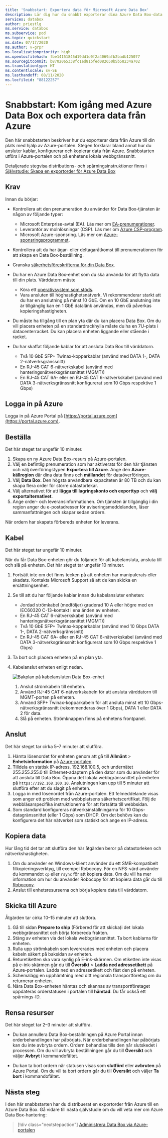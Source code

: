 ```yaml
---
title: 'Snabbstart: Exportera data för Microsoft Azure Data Box'
description: Lär dig hur du snabbt exporterar dina Azure Data Box-data på Azure-portalen
services: databox
author: priestlg
ms.service: databox
ms.subservice: pod
ms.topic: quickstart
ms.date: 07/17/2020
ms.author: v-grpr
ms.localizationpriority: high
ms.openlocfilehash: fbe14151845d19dd1d0f2a4069afb2badb125077
ms.sourcegitcommit: b8702065338fc1ed81bfed082650b5b58234a702
ms.translationtype: HT
ms.contentlocale: sv-SE
ms.lasthandoff: 08/11/2020
ms.locfileid: "88122257"
---
```

# <a name="quickstart-get-started-with-azure-data-box-to-export-data-from-azure"></a>Snabbstart: Kom igång med Azure Data Box och exportera data från Azure

Den här snabbstarten beskriver hur du exporterar data från Azure till din plats med hjälp av Azure-portalen. Stegen förklarar bland annat hur du ansluter kablar, konfigurerar och kopierar data från Azure. Snabbstarten utförs i Azure-portalen och på enhetens lokala webbgränssnitt.

Detaljerade stegvisa distributions- och spårningsinstruktioner finns i [Självstudie: Skapa en exportorder för Azure Data Box](data-box-deploy-export-ordered.md)

## <a name="prerequisites"></a>Krav

Innan du börjar:

* Kontrollera att den prenumeration du använder för Data Box-tjänsten är någon av följande typer:
  * Microsoft Enterprise-avtal (EA). Läs mer om [EA-prenumerationer](https://azure.microsoft.com/pricing/enterprise-agreement/).
  * Leverantör av molnlösningar (CSP). Läs mer om [Azure CSP-program](https://docs.microsoft.com/azure/cloud-solution-provider/overview/azure-csp-overview).
  * Microsoft Azure-sponsring. Läs mer om [Azure-sponsringsprogrammet](https://azure.microsoft.com/offers/ms-azr-0036p/).

* Kontrollera att du har ägar- eller deltagaråtkomst till prenumerationen för att skapa en Data Box-beställning.
* Granska [säkerhetsföreskrifterna för din Data Box](data-box-safety.md).
* Du har en Azure Data Box-enhet som du ska använda för att flytta data till din plats. Värddatorn måste
  * Köra ett [operativsystem som stöds](data-box-system-requirements.md).
  * Vara ansluten till höghastighetsnätverk. Vi rekommenderar starkt att du har en anslutning på minst 10 GbE. Om en 10 GbE anslutning inte är tillgänglig kan en 1 GbE datalänk användas, men då påverkas kopieringshastigheten.
* Du måste ha tillgång till en plan yta där du kan placera Data Box. Om du vill placera enheten på en standardrackhylla måste du ha en 7U-plats i datacenterracket. Du kan placera enheten liggande eller stående i racket.
* Du har skaffat följande kablar för att ansluta Data Box till värddatorn.
  * Två 10 GbE SFP+ Twinax-kopparkablar (använd med DATA 1-, DATA 2-nätverksgränssnitt)
  * En RJ-45 CAT 6-nätverkskabel (använd med hanteringsnätverksgränssnittet (MGMT))
  * En RJ-45 CAT 6A- eller en RJ-45 CAT 6-nätverkskabel (använd med DATA 3-nätverksgränssnitt konfigurerat som 10 Gbps respektive 1 Gbps)

## <a name="sign-in-to-azure"></a>Logga in på Azure

Logga in på Azure Portal på [https://portal.azure.com](https://portal.azure.com).

## <a name="order"></a>Beställa

Det här steget tar ungefär 10 minuter.

1. Skapa en ny Azure Data Box-resurs på Azure-portalen.
2. Välj en befintlig prenumeration som har aktiverats för den här tjänsten och välj överföringstypen **Exportera till Azure**. Ange den **Azure-källregion** där dina data finns och **mållandet** för dataöverföringen.
3. Välj **Data Box**. Den högsta användbara kapaciteten är 80 TB och du kan skapa flera order för större datastorlekar.
4. Välj alternativet för att **lägga till lagringskonto och exporttyp** och **välj exportalternativet**.
5. Ange order- och leveransinformationen. Om tjänsten är tillgänglig i din region anger du e-postadresser för aviseringsmeddelanden, läser sammanfattningen och skapar sedan ordern.

När ordern har skapats förbereds enheten för leverans.

## <a name="cable"></a>Kabel

Det här steget tar ungefär 10 minuter.

När du får Data Box-enheten gör du följande för att kabelansluta, ansluta till och slå på enheten. Det här steget tar ungefär 10 minuter.

1. Fortsätt inte om det finns tecken på att enheten har manipulerats eller skadats. Kontakta Microsoft Support så att de kan skicka en ersättningsenhet.
2. Se till att du har följande kablar innan du kabelansluter enheten:

   * Jordad strömkabel (medföljer) graderad 10 A eller högre med en IEC60320 C-13-kontakt i ena änden av enheten.
   * En RJ-45 CAT 6-nätverkskabel (använd med hanteringsnätverksgränssnittet (MGMT))
   * Två 10 GbE SFP+ Twinax-kopparkablar (använd med 10 Gbps DATA 1-, DATA 2-nätverksgränssnitt)
   * En RJ-45 CAT 6A- eller en RJ-45 CAT 6-nätverkskabel (använd med DATA 3-nätverksgränssnitt konfigurerat som 10 Gbps respektive 1 Gbps)

3. Ta bort och placera enheten på en plan yta.

4. Kabelanslut enheten enligt nedan.  

    ![Bakplan på kabelansluten Data Box-enhet](media/data-box-deploy-set-up/data-box-cabled-dhcp.png)  

    1. Anslut strömkabeln till enheten.
    2. Använd RJ-45 CAT 6-nätverkskabeln för att ansluta värddatorn till MGMT-porten på enheten.
    3. Använd SFP+ Twinax-kopparkabeln för att ansluta minst ett 10 Gbps-nätverksgränssnitt (rekommenderas över 1 Gbps), DATA 1 eller DATA 2 för data.
    4. Slå på enheten. Strömknappen finns på enhetens frontpanel.

## <a name="connect"></a>Anslut

Det här steget tar cirka 5–7 minuter att slutföra.

1. Hämta lösenordet för enheten genom att gå till **Allmänt** > **Enhetsinformation** på [Azure-portalen](https://portal.azure.com).
2. Tilldela en statisk IP-adress, 192.168.100.5, och undernätet 255.255.255.0 till Ethernet-adaptern på den dator som du använder för att ansluta till Data Box. Öppna det lokala webbgränssnittet på enheten på `https://192.168.100.10`. Anslutningen kan upp till 5 minuter att slutföra efter att du slagit på enheten.
3. Logga in med lösenordet från Azure-portalen. Ett felmeddelande visas som anger ett problem med webbplatsens säkerhetscertifikat. Följ de webbläsarspecifika instruktionerna för att fortsätta till webbsidan.
4. Som standard konfigureras nätverksinställningarna för 10 Gbps-datagränssnittet (eller 1 Gbps) som DHCP. Om det behövs kan du konfigurera det här nätverket som statiskt och ange en IP-adress.

## <a name="copy-data"></a>Kopiera data

Hur lång tid det tar att slutföra den här åtgärden beror på datastorleken och nätverkshastigheten.

1. Om du använder en Windows-klient använder du ett SMB-kompatibelt filkopieringsverktyg, till exempel Robocopy. För en NFS-värd använder du kommandot `cp` eller `rsync` för att kopiera data. Om du vill ha mer information om hur du använder Robocopy för att kopiera data går du till [Robocopy](https://technet.microsoft.com/library/ee851678.aspx).
2. Anslut till enhetsresurserna och börja kopiera data till värddatorn.
<!-- 1. Connect to the device shares using the path:`\\<IP address of your device>\ShareName`. To get the share access credentials, go to the **Connect & copy** page in the local web UI of the Data Box. --> 

## <a name="ship-to-azure"></a>Skicka till Azure

Åtgärden tar cirka 10–15 minuter att slutföra.

1. Gå till sidan **Prepare to ship** (Förbered för att skicka)i det lokala webbgränssnittet och börja förbereda frakten.
2. Stäng av enheten via det lokala webbgränssnittet. Ta bort kablarna för enheten.
3. Rulla upp strömkabeln som levererades med enheten och placera kabeln säkert på baksidan av enheten.
4. Returetiketten ska vara synlig på E-ink-skärmen. Om etiketten inte visas på e-ink-skärmen går du till **Översikt** > **Ladda ned adressetikett** på Azure-portalen. Ladda ned en adressetikett och fäst den på enheten.
5. Schemalägg en upphämtning med ditt regionala transportföretag om du returnerar enheten.
6. Nära Data Box-enheten hämtas och skannas av transportföretaget uppdateras orderstatusen i portalen till **hämtad**. Du får också ett spårnings-ID.

## <a name="clean-up-resources"></a>Rensa resurser

Det här steget tar 2–3 minuter att slutföra.

* Du kan annullera Data Box-beställningen på Azure Portal innan orderbehandlingen har påbörjats. När orderbehandlingen har påbörjats kan du inte avbryta ordern. Ordern behandlas tills den når slutskedet i processen. Om du vill avbryta beställningen går du till **Översikt** och väljer **Avbryt** i kommandofältet.

* Du kan ta bort ordern när statusen visas som **slutförd** eller **avbruten** på Azure Portal. Om du vill ta bort ordern går du till **Översikt** och väljer **Ta bort** i kommandofältet.

## <a name="next-steps"></a>Nästa steg

I den här snabbstarten har du distribuerat en exportorder från Azure till en Azure Data Box. Gå vidare till nästa självstudie om du vill veta mer om Azure Data Box-hantering:

> [!div class="nextstepaction"]
> [Administrera Data Box via Azure-portalen](data-box-portal-admin.md)
